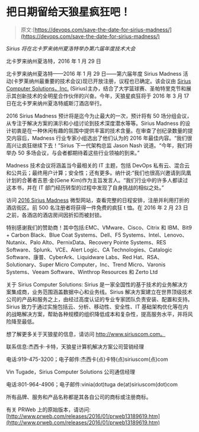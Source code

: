 # 把日期留给天狼星疯狂吧！

> 原文:[https://devops.com/save-the-date-for-sirius-madness/](https://devops.com/save-the-date-for-sirius-madness/)

*Sirius 将在北卡罗来纳州夏洛特举办第六届年度技术大会*

北卡罗来纳州夏洛特，2016 年 1 月 29 日

北卡罗来纳州夏洛特——2016 年 1 月 29 日——第六届年度 Sirius Madness 活动(卡罗莱纳州最重要的技术会议)现已开放注册，议程也已确定。该会议由 [Sirius Computer Solutions，Inc.](http://siriuscom.com/ "Sirius Computer Solutions, Inc.") (Sirius)主办，结合了大学篮球赛、圣帕特里克节和展示其创新技术的全明星合作伙伴的兴奋。今年，天狼星疯狂将于 2016 年 3 月 17 日在北卡罗来纳州夏洛特威斯汀酒店举行。

2016 Sirius Madness 预计将是迄今为止最大的一次，预计将有 50 场分组会议，从专注于解决方案的演示和小组讨论到技术深度潜水等等。Sirius Madness 的设计初衷是在一种休闲有趣的氛围中提供丰富的技术含量。在审查了创纪录数量的提交内容后，Madness 行业专家小组选出了他们认为的 2016 年最佳内容。“我们很高兴让疯狂继续下去！”Sirius 下一代架构总监 Jason Nash 说道。“今年，我们将举办 50 多场会议，与会者都期待着这些行业领袖的到来。”

Madness 技术会议将涵盖当今最相关的 IT 主题，包括 DevOps 私有云、混合云和公共云；最终用户计算；安全性；还有更多。纳什说:“我们也很高兴邀请到凤凰计划的合著者吉恩·金(Gene Kim)作为主旨发言人。“我们行业中的许多人都读过这本书，并在 IT 部门经历转型的过程中发现了自身挑战的相似之处。”

访问 [2016 Sirius Madness](http://madness.siriuscom.com/ "2016 Sirius Madness") 微型网站，查看完整的日程安排，注册并利用打折的酒店街区。前 500 名注册者将获得一件免费的疯狂 t 恤。在 2016 年 2 月 23 日之前，各酒店的酒店房间因折扣而被封锁。

特别感谢我们的赞助商！其中包括:EMC、VMware、Cisco、Citrix 和 IBM、Bit9 + Carbon Black、Blue Coat Systems、Dell、F5 Systems、Intel、Lenovo、Nutanix、Palo Alto、PernixData、Recovery Pointe Systems、RES Software、Splunk、VCE、Alert Logic、CA Technologies、Catalogic Software、康普、CyberArk、Liquidware Labs、Red Hat、RSA、Solutionary、Super Micro Computer，Inc、Trend Micro、Varonis Systems、Veeam Software、Winthrop Resources 和 Zerto Ltd

关于 Sirius Computer Solutions: Sirius 是一家全国性的基于技术的业务解决方案集成商，业务范围涵盖数据中心和业务线。Sirius 解决方案建立在世界顶级技术公司的产品和服务之上，由经过高度认证的专业专家团队负责安装、配置和支持。Sirius 致力于通过实施包括云、分析、移动性、安全性、IT 基础架构优化等在内的战略解决方案，帮助各种规模的组织降低成本和复杂性，提高服务水平，并将风险降至最低。

想了解更多关于天狼星的信息，请访问 http://www.siriuscom.com。

联系信息:杰西卡·卡特，天狼星计算机解决方案公司营销经理

电话:919-475-3200；电子邮件:杰西卡(点)卡特(点)siriuscom(点)com

Vin Tugade，Sirius Computer Solutions 公司通信经理

电话:801-964-4906；电子邮件:vinia(dot)tuga de(at)siriuscom(dot)com

所有品牌、服务和产品名称都是其各自公司的商标或注册商标。

有关 PRWeb 上的原始版本，请访问:[http://www.prweb.com/releases/2016/01/prweb13189619.htm](http://www.prweb.com/releases/2016/01/prweb13189619.htm)
